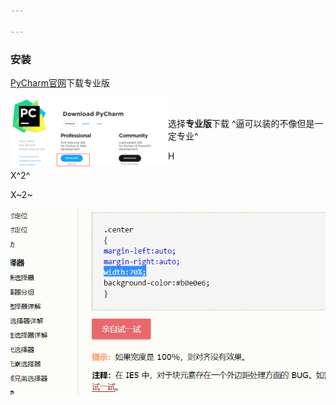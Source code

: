 ```yaml
---

---
```


### 安装 ###

[PyCharm官网](https://www.jetbrains.com/pycharm/)下载专业版





<img src=pic/1549003527186.png width = "50%" height = "50%" div align=left />

​         

选择**专业版**下载  ^逼可以装的不像但是一定专业^











H

X^2^



X~2~

> 
>




[id]: http://example.com/  "Optional Title Here"



![1549004708688](pic/1549004708688.png)